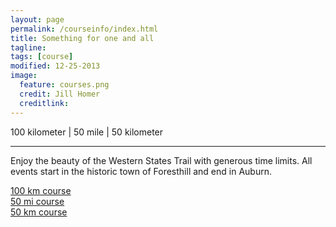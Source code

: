 ```yaml
---
layout: page
permalink: /courseinfo/index.html
title: Something for one and all
tagline: 
tags: [course]
modified: 12-25-2013
image:
  feature: courses.png
  credit: Jill Homer
  creditlink: 
---
```

<p class="lead">100 kilometer | 50 mile | 50 kilometer</p>
<hr>

<p class="lead">Enjoy the beauty of the Western States Trail with generous time limits. All events start in the historic town of Foresthill and end in Auburn. </p>
<div class="row">
  <div class="col-md-4">
  	<a href="{{ site.url }}/course/100k" class="btn btn-success btn-lg" role="button">100 km course</a>
  </div>
  <div class="col-md-4">
  	<a href="#" class="btn btn-success btn-lg" role="button">50 mi course</a>
  </div>
  <div class="col-md-4">
  	<a href="#" class="btn btn-success btn-lg" role="button">50 km course</a>
  </div>
</div>


<!-- 
# 100 kilometer - 62.3 mi | 17,808 ft
<hr>

The 100k course leaves Foresthill headed to Michigan Bluff. Runners go through the scenic Volcano and El Dorado Canyons along fire roads for great views not enjoyed during other running events. Turning around at the bottom of El Dorado Canyon, the course rejoins the Western States Trail to Foresthill. Runners continue along the Western States and Tevis Cup trails, then traverse a small segment of the old Cool Canyon Crawl course on the way to the finish at the Auburn Dam Overlook. Participants pass through 13 aid stations. You'll hit Foresthill and Michigan Bluff twice each.

| **Station** | **Mile** | **Next** | **Crew** | **Pacer** | **Cutoff** | **Dropbag**
| Foresthill <span class="circleBase legend" style="background:#33CC33;"></span> | 0 | 6.3 | ✓ |  | | 
| Michigan Bluff <span class="circleBase legend" style="background:#FF9900;"></span> | 6.3 | 6.9 | ✓ |  | | 
| Michigan Bluff <span class="circleBase legend" style="background:#FF9900;"></span> | 13.2 | 6.3 | ✓ |  | | 
| Foresthill <span class="circleBase legend" style="background:#33CC33;"></span> | 19.5 | 8.7 | ✓ |  | | ✓ 
| Peachstone <span class="circleBase legend" style="background:#FF00FF;"></span> | 28.2 | 7.3 |  |  | | 
| Rucky Chucky <span class="circleBase legend" style="background:#FFCC00;"></span> | 35.5 | 3.2 | ✓  | ✓ | 3:30p | ✓ 
| Poverty Bar <span class="circleBase legend" style="background:#0099FF;"></span> | 38.7 | 2.6 | |  |  |  
| Green Gate <span class="circleBase legend" style="background:#9900FF;"></span> | 41.3 | 5.4 | ✓ | ✓ |  | ✓ 
| Auburn Lake Trails <span class="circleBase legend" style="background:#996600;"></span> | 46.7 | 4.7 |  |  |  | 
| Brown's Bar <span class="circleBase legend" style="background:#669999;"></span> | 51.4 | 3.6 |  |  |  | 
| Highway 49 <span class="circleBase legend" style="background:#2ADACB;"></span> | 55 | 3.5 | ✓ | ✓ | 8:30p |  
| No Hands Bridge <span class="circleBase legend" style="background:#87140E;"></span> | 58.3 | 4 | ✓ | ✓ | |  
| Auburn Dam Overlook <span class="circleBase legend" style="background:#2e5387;"></span> | 62.3 | 0 | ✓ | ✓ | |  

<iframe width='100%' height='405' frameborder='0' src='http://trasontrailraces.cartodb.com/viz/bbb1b814-7034-11e3-b1ee-1796527001a2/embed_map?title=false&description=false&search=false&shareable=false&cartodb_logo=true&layer_selector=false&legends=false&scrollwheel=false&sublayer_options=1%7C1&sql=&sw_lat=38.89737072309845&sw_lon=-121.04678392410278&ne_lat=39.0281772419617&ne_lon=-120.71719408035278'></iframe>

<img class="profile-img" src="{{ site.url }}/images/100k-profile.png"/>
<span id="one-100k" class="circleBase legend" style="background:#33CC33;"></span>
<span id="two-100k" class="circleBase legend" style="background:#FF9900;"></span>
<span id="three-100k" class="circleBase legend" style="background:#FF9900;"></span>
<span id="four-100k" class="circleBase legend" style="background:#33CC33;"></span>
<span id="five-100k" class="circleBase legend" style="background:#FF00FF;"></span>
<span id="six-100k" class="circleBase legend" style="background:#FFCC00;"></span>
<span id="seven-100k" class="circleBase legend" style="background:#0099FF;"></span>
<span id="eight-100k" class="circleBase legend" style="background:#9900FF;"></span>
<span id="nine-100k" class="circleBase legend" style="background:#996600;"></span>
<span id="ten-100k" class="circleBase legend" style="background:#669999;"></span>
<span id="eleven-100k" class="circleBase legend" style="background:#2ADACB;"></span>
<span id="twelve-100k" class="circleBase legend" style="background:#87140E;"></span>
<span id="thirteen-100k" class="circleBase legend" style="background:#2e5387;"></span>

# 50 mile - 50.7 mi | 13,481 ft
<hr>

Can you say hybrid? This course was designed to combine parts of the 100k and 50k races. It starts with the 100k course but then changes course at Poverty Bar for a cruise along the American River on the Tevis Cup trail to the finish at Auburn Dam Overlook. It's just as scenic as the 100k option. Participants pass through 9 aid stations. You'll hit Foresthill and Michigan Bluff twice each.

| **Station** | **Mile** | **Next** | **Crew** | **Pacer** | **Cutoff** | **Drop**
| Foresthill <span class="circleBase legend" style="background:#33CC33;"></span> | 0 | 6.3 | ✓ |  | | 
| Michigan Bluff <span class="circleBase legend" style="background:#FF9900;"></span> | 6.3 | 6.9 | ✓ | ✓ | | 
| Michigan Bluff <span class="circleBase legend" style="background:#FF9900;"></span> | 13.2 | 6.3 | ✓ | ✓ | | 
| Foresthill <span class="circleBase legend" style="background:#33CC33;"></span> | 19.5 | 8.7 | ✓ | ✓ | | ✓ 
| Peachstone <span class="circleBase legend" style="background:#FF00FF;"></span> | 28.2 | 7.3 |  |  | | 
| Rucky Chucky <span class="circleBase legend" style="background:#FFCC00;"></span> | 35.5 | 3.2 | ✓  | ✓ | 3:30p | ✓ 
| Poverty Bar <span class="circleBase legend" style="background:#0099FF;"></span> | 38.7 | 2.6 | |  |  |  
| No Hands <span class="circleBase legend" style="background:#87140E;"></span> | 46.7 | 4 | ✓ | ✓ | |  
| Overlook <span class="circleBase legend" style="background:#2e5387;"></span> | 50.7 | 0 | ✓ | ✓ | | 

<iframe width='100%' height='405' frameborder='0' src='http://trasontrailraces.cartodb.com/viz/e900e958-70b0-11e3-a8ff-43cb6bb4e80d/embed_map?title=false&description=false&search=false&shareable=false&cartodb_logo=true&layer_selector=false&legends=false&scrollwheel=false&sublayer_options=1%7C1&sql=&sw_lat=38.904985471301785&sw_lon=-121.06669664382935&ne_lat=39.03577794297157&ne_lon=-120.73710680007935'></iframe>

<img class="profile-img" src="{{ site.url }}/images/50m-profile.png"/>
<span id="one-50m" class="circleBase legend" style="background:#33CC33;"></span>
<span id="two-50m" class="circleBase legend" style="background:#FF9900;"></span>
<span id="three-50m" class="circleBase legend" style="background:#FF9900;"></span>
<span id="four-50m" class="circleBase legend" style="background:#33CC33;"></span>
<span id="five-50m" class="circleBase legend" style="background:#FF00FF;"></span>
<span id="six-50m" class="circleBase legend" style="background:#FFCC00;"></span>
<span id="seven-50m" class="circleBase legend" style="background:#0099FF;"></span>
<span id="eight-50m" class="circleBase legend" style="background:#87140E;"></span>
<span id="nine-50m" class="circleBase legend" style="background:#2e5387;"></span>

# 50 kilometer - 31.2 mi | 7,526 ft
<hr>

Great first time ultra or personal record course. Follows the historic Tevis Cup Trail. Great introduction to California trails with the Race Director's favorite views of the American Canyon River. Sweep past the Middle fork of the American River all the way to the historic No Hands Bridge and the finish. Participants on the 50k course pass through 6 aid stations.

| **Station** | **Mile** | **Next** | **Crew** | **Pacer** | **Cutoff** | **Dropbag**
| Foresthill <span class="circleBase legend" style="background:#33CC33;"></span> | 0 | 8.7 | ✓ |  | | 
| Peachstone <span class="circleBase legend" style="background:#FF00FF;"></span> | 8.7 | 7.3 |  |  | | 
| Rucky Chucky <span class="circleBase legend" style="background:#FFCC00;"></span> | 16 | 3.2 | ✓  | ✓ | 3:30p | ✓ 
| Poverty Bar <span class="circleBase legend" style="background:#0099FF;"></span> | 19.2 | 2.6 | |  |  |  
| No Hands Bridge <span class="circleBase legend" style="background:#87140E;"></span> | 27.2 | 4 | ✓ | ✓ | |  
| Auburn Dam Overlook <span class="circleBase legend" style="background:#2e5387;"></span> | 31.2 | 0 | ✓ | ✓ | | 

<iframe width='100%' height='405' frameborder='0' src='http://trasontrailraces.cartodb.com/viz/c1da12c2-70b6-11e3-821d-b9f4542d7259/embed_map?title=false&description=false&search=false&shareable=false&cartodb_logo=true&layer_selector=false&legends=false&scrollwheel=false&sublayer_options=1%7C1&sql=&sw_lat=38.884677661434736&sw_lon=-121.1024022102356&ne_lat=39.01550759051314&ne_lon=-120.7728123664856'></iframe>

<img class="profile-img" src="{{ site.url }}/images/50k-profile.png"/>
<span id="one-50k" class="circleBase legend" style="background:#33CC33;"></span>
<span id="two-50k" class="circleBase legend" style="background:#FF00FF;"></span>
<span id="three-50k" class="circleBase legend" style="background:#FFCC00;"></span>
<span id="four-50k" class="circleBase legend" style="background:#0099FF;"></span>
<span id="five-50k" class="circleBase legend" style="background:#87140E;"></span>
<span id="six-50k" class="circleBase legend" style="background:#2e5387;"></span>




 -->